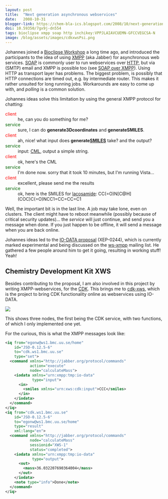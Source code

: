 ```yaml
---
layout: post
title:  "Next generation asynchronous webservices"
date:   2008-10-31
blogger-link: https://chem-bla-ics.blogspot.com/2008/10/next-generation-asynchronous.html
doi: 10.59350/7gx9j-dn554
tags: bioclipse xmpp soap http inchikey:VPPJLAIAVCUEMN-GFCCVEGCSA-N
image: /blog/assets/images/cdkxwsPsi.png
---
```


Johannes joined a [Bioclipse Workshop](http://wiki.bioclipse.net/index.php?title=Outcome_of_the_Bioclipse_autumn_workshop_2006) a long time
ago, and introduced the participants to the idea of using [XMPP](http://xmpp.org/) (aka Jabber) for asynchronous web services.
[SOAP](http://en.wikipedia.org/wiki/SOAP_(protocol)) is commonly user to run webservices over [HTTP](http://en.wikipedia.org/wiki/HTTP),
but via (SMTP) email and XMPP is possible too (see [SOAP over XMPP](http://xmpp.org/extensions/xep-0072.html)). Using HTTP as transport
layer has problems. The biggest problem, is possibly that HTTP connections are timed out, e.g. by intermediate router. This makes it
rather unsuited for long running jobs. Workarounds are easy to come up with, and *polling* is a common solution.

Johannes ideas solve this limitation by using the general XMPP protocol for chatting:

<dl><dt><span style="color:red">client</span></dt><dd>he, can you do something for me?</dd><dt><span style="color:darkgreen">service</span></dt><dd>sure, I can do <b>generate3Dcoordinates</b> and <b>generateSMILES</b>.</dd><dt><span style="color:red">client</span></dt><dd>ah, nice! what input does <b>generate<a href="http://www.opensmiles.org/">SMILES</a></b> take? and the output?</dd><dt><span style="color:darkgreen">service</span></dt><dd>input: <a href="http://en.wikipedia.org/wiki/Chemical_Markup_Language">CML</a>, output a simple string.</dd><dt><span style="color:red">client</span></dt><dd>ok, here's the CML</dd><dt><span style="color:darkgreen">service</span></dt><dd>I'm done now. sorry that it took 10 minutes, but I'm running Vista...</dd><dt><span style="color:red">client</span></dt><dd>excellent, please send me the results</dd><dt><span style="color:darkgreen">service</span></dt><dd>ok, here is the SMILES for <a href="http://en.wikipedia.org/wiki/Lacosamide">lacosamide</a>: <span class="chem:smiles">CC(=O)N[C@H](COC)C(=O)NCC1=CC=CC=C1</span></dd></dl>

Well, the important bit is in the last line. A job may take lone, even on clusters. The client might have to reboot meanwhile (possibly
because of critical security updates)... the *service* will just continue, and send you a message when done. If you just happen to be
offline, it will send a message when you are back online.

Johannes ideas led to the [IO-DATA proposal](http://xmpp.org/extensions/xep-0244.html) (XEP-0244), which is currently marked experimental
and being discussed on the [ws-xmpp](http://mail.jabber.org/mailman/listinfo/ws-xmpp) mailing list. He gathered a few people around
him to get it going, resulting in working stuff! Yeah!

## Chemistry Development Kit XWS

Besides contributing to the proposal, I am also involved in this project by writing XMPP-webservices, for the
[CDK](). This brings me to [cdk-xws](https://cdk.svn.sourceforge.net/svnroot/cdk/cdk-xws/trunk@12888), which is
the project to bring CDK functionality online as webservices using IO-DATA.

![](/blog/assets/images/cdkxwsPsi.png)

This shows three nodes, the first being the CDK service, with two functions, of which I only implemented one yet.

For the curious, this is what the XMPP messages look like:

```xml
<iq from="egonw@ws1.bmc.uu.se/home"
    id="JSO-0.12.5-6"
    to="cdk.ws1.bmc.uu.se"
    type="set">
  <command xmlns="http://jabber.org/protocol/commands"
           action="execute"
           node="calculateMass">
    <iodata xmlns="urn:xmpp:tmp:io-data"
            type="input">
      <in>
        <smiles xmlns="urn:xws:cdk:input">CCC</smiles>
      </in>
    </iodata>
  </command>
</iq>
<iq from="cdk.ws1.bmc.uu.se"
    id="JSO-0.12.5-6"
    to="egonw@ws1.bmc.uu.se/home"
    type="result"
    xml:lang="en">
  <command xmlns="http://jabber.org/protocol/commands"
           node="calculateMass"
           sessionid="XWS-1"
           status="completed">
    <iodata xmlns="urn:xmpp:tmp:io-data"
            type="output">
      <out>
        <mass>36.032207690364004</mass>
      </out>
    </iodata>
    <note type="info">Done</note>
  </command>
</iq>
```
